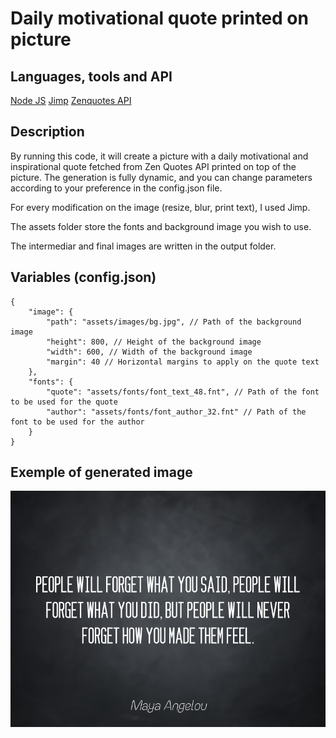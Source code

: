 # Daily motivational quote printed on picture

## Languages, tools and API

[Node JS](https://nodejs.org/en/)
[Jimp](https://github.com/oliver-moran/jimp)
[Zenquotes API](https://zenquotes.io/)

## Description

By running this code, it will create a picture with a daily motivational and inspirational quote fetched from Zen Quotes API printed on top of the picture.
The generation is fully dynamic, and you can change parameters according to your preference in the config.json file.

For every modification on the image (resize, blur, print text), I used Jimp.

The assets folder store the fonts and background image you wish to use.

The intermediar and final images are written in the output folder.

## Variables (config.json)

````json5
{
    "image": {
        "path": "assets/images/bg.jpg", // Path of the background image
        "height": 800, // Height of the background image
        "width": 600, // Width of the background image
        "margin": 40 // Horizontal margins to apply on the quote text
    },
    "fonts": {
        "quote": "assets/fonts/font_text_48.fnt", // Path of the font to be used for the quote
        "author": "assets/fonts/font_author_32.fnt" // Path of the font to be used for the author
    }
}
````

## Exemple of generated image

![Final image](output/finalImage.jpeg)
